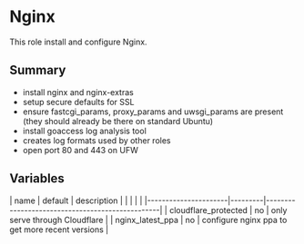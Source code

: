 # Nginx

This role install and configure Nginx.

## Summary

* install nginx and nginx-extras
* setup secure defaults for SSL
* ensure fastcgi_params, proxy_params and uwsgi_params are present (they should
  already be there on standard Ubuntu)
* install goaccess log analysis tool
* creates log formats used by other roles
* open port 80 and 443 on UFW

## Variables

| name                 | default | description                                     |
|                      |         |                                                 |
|----------------------|---------|-------------------------------------------------|
| cloudflare_protected | no      | only serve through Cloudflare                   |
| nginx_latest_ppa     | no      | configure nginx ppa to get more recent versions |
